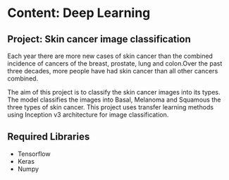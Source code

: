 #  Content: Deep Learning
## Project: Skin cancer image classification


Each year there are more new cases of skin cancer than the combined incidence of cancers of the breast, prostate, lung and colon.Over the past three decades, more people have had skin cancer than all other cancers combined.

The aim of this project is to classify the skin cancer images into its types. The model classifies the images into Basal, Melanoma and Squamous the three types of skin cancer. This project uses transfer learning methods using Inception v3 architecture for image classification.

## Required Libraries

* Tensorflow
* Keras
* Numpy
